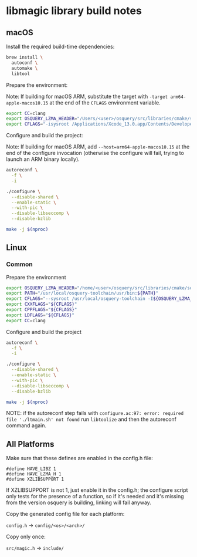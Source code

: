 # libmagic library build notes

## macOS

Install the required build-time dependencies:

```bash
brew install \
  autoconf \
  automake \
  libtool
```

Prepare the environment:

Note: If building for macOS ARM, substitute the target with `-target arm64-apple-macos10.15` at the end of the `CFLAGS` environment variable.

```bash
export CC=clang
export OSQUERY_LZMA_HEADER="/Users/<user>/osquery/src/libraries/cmake/source/lzma/src/src/liblzma/api"
export CFLAGS="-isysroot /Applications/Xcode_13.0.app/Contents/Developer/Platforms/MacOSX.platform/Developer/SDKs/MacOSX11.3.sdk -I${OSQUERY_LZMA_HEADER} -target x86_64-apple-macos10.14"
```

Configure and build the project:

Note: If building for macOS ARM, add `--host=arm64-apple-macos10.15` at the end of the configure invocation (otherwise the configure will fail, trying to launch an ARM binary locally).

```bash
autoreconf \
  -f \
  -i
```

```bash
./configure \
  --disable-shared \
  --enable-static \
  --with-pic \
  --disable-libseccomp \
  --disable-bzlib

make -j $(nproc)
```

## Linux

### Common

Prepare the environment

```bash
export OSQUERY_LZMA_HEADER="/home/<user>/osquery/src/libraries/cmake/source/lzma/src/src/liblzma/api"
export PATH="/usr/local/osquery-toolchain/usr/bin:${PATH}"
export CFLAGS="--sysroot /usr/local/osquery-toolchain -I${OSQUERY_LZMA_HEADER}"
export CXXFLAGS="${CFLAGS}"
export CPPFLAGS="${CFLAGS}"
export LDFLAGS="${CFLAGS}"
export CC=clang
```

Configure and build the project

```bash
autoreconf \
  -f \
  -i

./configure \
  --disable-shared \
  --enable-static \
  --with-pic \
  --disable-libseccomp \
  --disable-bzlib

make -j $(nproc)
```

NOTE: if the autoreconf step fails with `configure.ac:97: error: required file './ltmain.sh' not found` run `libtoolize` and then the autoreconf command again.

## All Platforms

Make sure that these defines are enabled in the config.h file:

```text
#define HAVE_LIBZ 1
#define HAVE_LZMA_H 1
#define XZLIBSUPPORT 1
```

If XZLIBSUPPORT is not 1, just enable it in the config.h; the configure script only tests for the presence of a function,
so if it's needed and it's missing from the version osquery is building, linking will fail anyway.

Copy the generated config file for each platform:

`config.h` -> `config/<os>/<arch>/`

Copy only once:

`src/magic.h` -> `include/`
